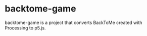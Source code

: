 # backtome-game
backtome-game is a project that converts BackToMe created with Processing to p5.js.
